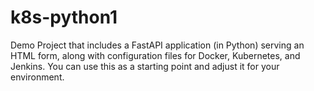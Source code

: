# k8s-python1
Demo Project that includes a FastAPI application (in Python) serving an HTML form, along with configuration files for Docker, Kubernetes, and Jenkins. You can use this as a starting point and adjust it for your environment.
